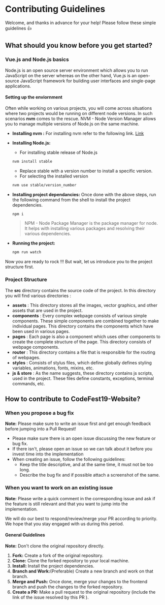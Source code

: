 # Contributing Guidelines

Welcome, and thanks in advance for your help! Please follow these simple guidelines :+1:

## What should you know before you get started?

### Vue.js and Node.js basics

Node.js is an open source server environment which allows you to run JavaScript on the server whereas on the other hand, Vue.js is an open-source JavaScript framework for building user interfaces and single-page applications.

#### Setting up the enviornment

Often while working on various projects, you will come across situations where two projects would be running on different node versions. In such scenarios **nvm** comes to the rescue. NVM - Node Version Manager allows you to manage multiple versions of Node.js on the same machine.

- **Installing nvm :** 
    For installing nvm refer to the following link. [Link](https://github.com/nvm-sh/nvm)

- **Installing Node.js:**
    - For installing stable release of Node.js
    ```sh
    nvm install stable
    ```
    - Replace stable with a version number to install a specific version.
    - For selecting the installed version
    ```sh
    nvm use stable/version_number
    ```

- **Installing project dependancies:**
    Once done with the above steps, run the following command from the shell to install the project dependencies.
    ```sh
    npm i
    ```
    > NPM - Node Package Manager is the package manager for node. It helps with installing various packages and resolving their various dependencies.

- **Running the project:**
    ```sh
    npm run watch
    ```

Now you are ready to rock !!! 
But wait, let us introduce you to the project structure first.

### Project Structure

The __src__ directory contains the source code of the project. In this directory you will find various directories :

- **assets** : This directory stores all the images, vector graphics, and other assets that are used in the project.
- **components** : Every complex webpage consists of various simple components. These simple components are combined together to make individual pages. This directory contains the components which have been used in various pages.
- **pages** : Each page is also a component which uses other components to create the complete structure of the page. This directory consists of webpage components.
- **router** : This directory contains a file that is responsible for the routing of webpages.
- **styles** : Consists of stylus files, which define globally defines styling variables, animations, fonts, mixins, etc.
- **js & store** : As the name suggests, these directory contains js scripts, used in the project. These files define constants, exceptions, terminal commands, etc.

## How to contribute to CodeFest19-Website?

### When you propose a bug fix

**Note:** Please make sure to write an issue first and get enough feedback before jumping into a Pull Request!

- Please make sure there is an open issue discussing the new feature or bug fix.
- If there isn't, please open an issue so we can talk about it before you invest time into the implementation
- When creating an issue, follow the following guidelines:
    - Keep the title descriptive, and at the same time, it must not be too long.
    - Describe the bug fix and if possible attach a screenshot of the same.

### When you want to work on an existing issue

**Note:** Please write a quick comment in the corresponding issue and ask if the feature is still relevant and that you want to jump into the implementation.

We will do our best to respond/review/merge your PR according to priority. We hope that you stay engaged with us during this period. 


#### General Guidelines

**Note:** Don't clone the original repository directly.

1. **Fork:** Create a fork of the original repository.
2. **Clone:** Clone the forked repository to your local machine.
3. **Install:** Install the project dependencies.
4. **Branch and Work:**(Preferable) Create a new branch and work on that branch.
5. **Merge and Push:** Once done, merge your changes to the frontend branch and push the changes to the forked repository.
6. **Create a PR:** Make a pull request to the original repository (include the link of the issue resolved by this PR ).
